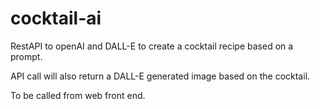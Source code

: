 # cocktail-ai

RestAPI to openAI and DALL-E to create a cocktail recipe based on a prompt.  

API call will also return a DALL-E generated image based on the cocktail.  

To be called from web front end.
